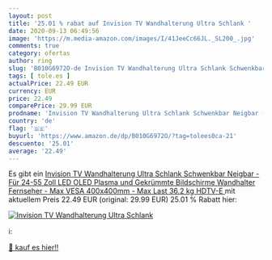 ```yaml
---
layout: post
title: '25.01 % rabat auf Invision TV Wandhalterung Ultra Schlank '
date: 2020-09-13 06:49:56
image: 'https://m.media-amazon.com/images/I/41JeeCc66JL._SL200_.jpg'
comments: true
category: ofertas
author: ring
slug: 'B010G6972O-de Invision TV Wandhalterung Ultra Schlank Schwenkbar Neigbar...'
tags: [ tole.es ]
actualPrice: 22.49 EUR
currency: EUR
price: 22.49
comparePrice: 29.99 EUR
prodname: 'Invision TV Wandhalterung Ultra Schlank Schwenkbar Neigbar - Für 24-55 Zoll LED  OLED  Plasma und Gekrümmte Bildschirme Wandhalter Fernseher - Max VESA 400x400mm - Max Last 36.2 kg  HDTV-E '
country: 'de'
flag: '🇩🇪'
buyurl: 'https://www.amazon.de/dp/B010G6972O/?tag=tolees0ca-21'
descuento: '25.01'
average: '22.49'
---
```


Es gibt ein [Invision TV Wandhalterung Ultra Schlank Schwenkbar Neigbar - Für 24-55 Zoll LED  OLED  Plasma und Gekrümmte Bildschirme Wandhalter Fernseher - Max VESA 400x400mm - Max Last 36.2 kg  HDTV-E ](https://www.amazon.de/dp/B010G6972O/?tag=tolees0ca-21) mit aktuellem Preis 22.49 EUR (original: 29.99 EUR) 25.01 % Rabatt hier:

[![Invision TV Wandhalterung Ultra Schlank ](https://m.media-amazon.com/images/I/41JeeCc66JL._SL200_.jpg)](https://www.amazon.de/dp/B010G6972O/?tag=tolees0ca-21)

ℹ️:


[🛒 kauf es hier!!](https://www.amazon.de/dp/B010G6972O/?tag=tolees0ca-21)
